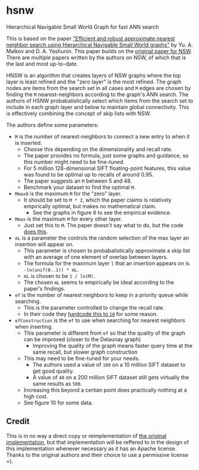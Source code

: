 # hsnw

Hierarchical Navigable Small World Graph for fast ANN search

This is based on the paper ["Efficient and robust approximate nearest neighbor search using Hierarchical Navigable Small World graphs"](https://arxiv.org/pdf/1603.09320.pdf) by Yu. A. Malkov and D. A. Yashunin. This paper builds on the [original paper for NSW](http://www.iiis.org/CDs2011/CD2011IDI/ICTA_2011/PapersPdf/CT175ON.pdf). There are multiple papers written by the authors on NSW, of which that is the last and most up-to-date.

HNSW is an algorithm that creates layers of NSW graphs where the top layer is least refined and the "zero layer" is the most refined. The graph nodes are items from the search set in all cases and `M` edges are chosen by finding the `M` nearest-neighbors according to the graph's ANN search. The authors of HSNW probabalistically select which items from the search set to include in each graph layer and below to maintain global connectivity. This is effectively combining the concept of skip lists with NSW.

The authors define some parameters:

- `M` is the number of nearest-neighbors to connect a new entry to when it is inserted.
    - Choose this depending on the dimensionality and recall rate.
    - The paper provides no formula, just some graphs and guidance, so this number might need to be fine-tuned.
    - For 5 million 128-dimensional SIFT floating-point features, this value was found to be optimal up to recalls of around 0.95.
    - The paper suggests an `M` between 5 and 48.
    - Benchmark your dataset to find the optimal `M`.
- `Mmax0` is the maximum `M` for the "zero" layer.
    - It should be set to `M * 2`, which the paper claims is relatively empirically optimal, but makes no mathematical claim.
        - See the graphs in figure 6 to see the empirical evidence.
- `Mmax` is the maximum `M` for every other layer.
    - Just set this to `M`. The paper doesn't say what to do, but the code [does this](https://github.com/nmslib/hnswlib/blob/3c13bc9d18e8242815c95b76b40103b92a65619c/hnswlib/hnswalg.h#L36).
- `mL` is a parameter the controls the random selection of the max layer an insertion will appear on.
    - This parameter is chosen to probabalistically approximate a skip list with an average of one element of overlap between layers.
    - The formula for the maximum layer `l` that an insertion appears on is `-ln(unif(0..1)) * mL`.
    - `mL` is chosen to be `1 / ln(M)`.
    - The chosen `mL` seems to empirically be ideal according to the paper's findings.
- `ef` is the number of nearest neighbors to keep in a priority queue while searching.
    - This is the parameter controlled to change the recall rate.
    - In their code they [hardcode this to `10`](https://github.com/nmslib/hnswlib/blob/3c13bc9d18e8242815c95b76b40103b92a65619c/hnswlib/hnswalg.h#L39) for some reason.
- `efConstruction` is the `ef` to use when searching for nearest neighbors when inserting.
    - This parameter is different from `ef` so that the quality of the graph can be improved (closer to the Delaunay graph)
        - Improving the quality of the graph means faster query time at the same recall, but slower graph construction
    - This may need to be fine-tuned for your needs.
        - The authors used a value of `100` on a 10 million SIFT dataset to get good quality.
        - A value of `40` on a 200 million SIFT dataset still gets virtually the same results as `500`.
    - Increasing this beyond a certian point does practically nothing at a high cost.
    - See figure 10 for some data.

## Credit

This is in no way a direct copy or reimplementation of [the original implementation](https://github.com/nmslib/hnswlib/blob/master/hnswlib/hnswalg.h), but that implementation will be reffered to in the design of this implementation whenever necessary as it has an Apache license. Thanks to the original authors and their choice to use a permissive license =).


